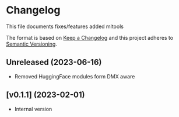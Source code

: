 # Changelog

This file documents fixes/features added mltools

The format is based on [Keep a Changelog](http://keepachangelog.com/)
and this project adheres to [Semantic Versioning](http://semver.org/).

## Unreleased (2023-06-16)
- Removed HuggingFace modules form DMX aware

## [v0.1.1] (2023-02-01)
- Internal version

